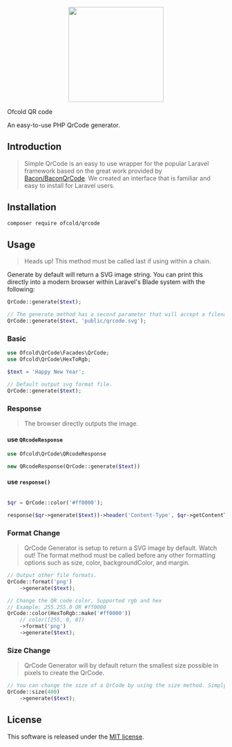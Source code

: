 <p align="center">
	<img src="https://github.com/ofcold/qr-code/raw/master/qr.png" width="220" height="220">
	<p>Ofcold QR code</p>
</p>

An easy-to-use PHP QrCode generator.

## Introduction

> Simple QrCode is an easy to use wrapper for the popular Laravel framework based on the great work provided by [Bacon/BaconQrCode](https://github.com/Bacon/BaconQrCode). We created an interface that is familiar and easy to install for Laravel users.


## Installation

```bash
composer require ofcold/qrcode
```


## Usage

> Heads up! This method must be called last if using within a chain.

Generate by default will return a SVG image string. You can print this directly into a modern browser within Laravel's Blade system with the following:

```php
QrCode::generate($text);

// The generate method has a second parameter that will accept a filename and path to save the QrCode.
QrCode::generate($text, 'public/qrcode.svg');
```

### Basic
```php
use Ofcold\QrCode\Facades\QrCode;
use Ofcold\QrCode\HexToRgb;

$text = 'Happy New Year';

// Default output svg format file.
QrCode::generate($text);
```

### Response

> The browser directly outputs the image.

#### use `QRcodeResponse`
```php
use Ofcold\QrCode\QRcodeResponse

new QRcodeResponse(QrCode::generate($text))
```

#### use `response()`
```php

$qr = QrCode::color('#ff0000');

response($qr->generate($text))->header('Content-Type', $qr->getContentType())
```

### Format Change
> QrCode Generator is setup to return a SVG image by default.
Watch out! The format method must be called before any other formatting options such as size, color, backgroundColor, and margin.

```php
// Output other file formats.
QrCode::format('png')
	->generate($text);

// Change the QR code color, Supported rgb and hex
// Example: 255.255.0 OR #ff0000
QrCode::color(HexToRgb::make('#ff0000'))
	// color([255, 0, 0])
	->format('png')
	->generate($text);
```

### Size Change

> QrCode Generator will by default return the smallest size possible in pixels to create the QrCode.

```php
// You can change the size of a QrCode by using the size method. Simply specify the size desired in pixels using the following syntax:
QrCode::size(400)
	->generate($text);
```

## License

This software is released under the [MIT license](https://opensource.org/licenses/MIT).
